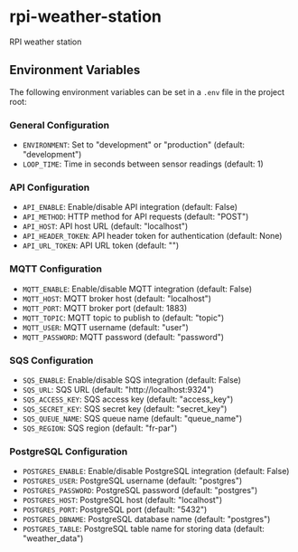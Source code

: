 # rpi-weather-station
RPI weather station

## Environment Variables

The following environment variables can be set in a `.env` file in the project root:

### General Configuration
- `ENVIRONMENT`: Set to "development" or "production" (default: "development")
- `LOOP_TIME`: Time in seconds between sensor readings (default: 1)

### API Configuration
- `API_ENABLE`: Enable/disable API integration (default: False)
- `API_METHOD`: HTTP method for API requests (default: "POST")
- `API_HOST`: API host URL (default: "localhost")
- `API_HEADER_TOKEN`: API header token for authentication (default: None)
- `API_URL_TOKEN`: API URL token (default: "")

### MQTT Configuration
- `MQTT_ENABLE`: Enable/disable MQTT integration (default: False)
- `MQTT_HOST`: MQTT broker host (default: "localhost")
- `MQTT_PORT`: MQTT broker port (default: 1883)
- `MQTT_TOPIC`: MQTT topic to publish to (default: "topic")
- `MQTT_USER`: MQTT username (default: "user")
- `MQTT_PASSWORD`: MQTT password (default: "password")

### SQS Configuration
- `SQS_ENABLE`: Enable/disable SQS integration (default: False)
- `SQS_URL`: SQS URL (default: "http://localhost:9324")
- `SQS_ACCESS_KEY`: SQS access key (default: "access_key")
- `SQS_SECRET_KEY`: SQS secret key (default: "secret_key")
- `SQS_QUEUE_NAME`: SQS queue name (default: "queue_name")
- `SQS_REGION`: SQS region (default: "fr-par")

### PostgreSQL Configuration
- `POSTGRES_ENABLE`: Enable/disable PostgreSQL integration (default: False)
- `POSTGRES_USER`: PostgreSQL username (default: "postgres")
- `POSTGRES_PASSWORD`: PostgreSQL password (default: "postgres")
- `POSTGRES_HOST`: PostgreSQL host (default: "localhost")
- `POSTGRES_PORT`: PostgreSQL port (default: "5432")
- `POSTGRES_DBNAME`: PostgreSQL database name (default: "postgres")
- `POSTGRES_TABLE`: PostgreSQL table name for storing data (default: "weather_data")
